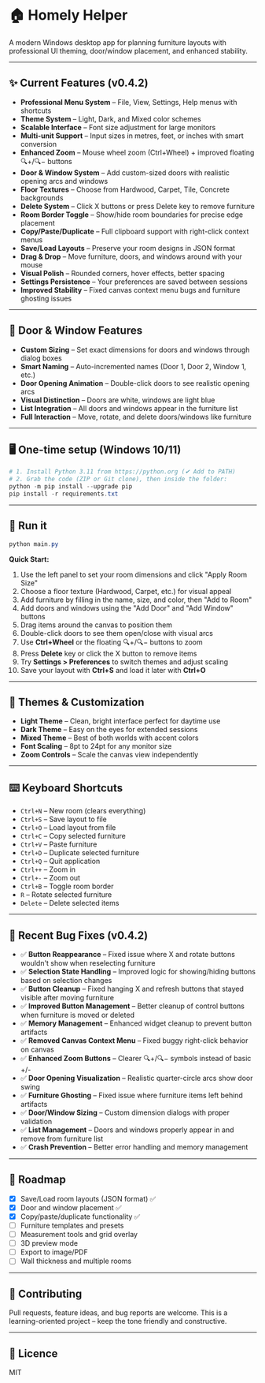 # 🏠 Homely Helper

A modern Windows desktop app for planning furniture layouts with professional UI theming, door/window placement, and enhanced stability.

---
## ✨ Current Features (v0.4.2)
- **Professional Menu System** – File, View, Settings, Help menus with shortcuts
- **Theme System** – Light, Dark, and Mixed color schemes
- **Scalable Interface** – Font size adjustment for large monitors
- **Multi-unit Support** – Input sizes in metres, feet, or inches with smart conversion
- **Enhanced Zoom** – Mouse wheel zoom (Ctrl+Wheel) + improved floating 🔍+/🔍− buttons
- **Door & Window System** – Add custom-sized doors with realistic opening arcs and windows
- **Floor Textures** – Choose from Hardwood, Carpet, Tile, Concrete backgrounds
- **Delete System** – Click X buttons or press Delete key to remove furniture
- **Room Border Toggle** – Show/hide room boundaries for precise edge placement
- **Copy/Paste/Duplicate** – Full clipboard support with right-click context menus
- **Save/Load Layouts** – Preserve your room designs in JSON format
- **Drag & Drop** – Move furniture, doors, and windows around with your mouse
- **Visual Polish** – Rounded corners, hover effects, better spacing
- **Settings Persistence** – Your preferences are saved between sessions
- **Improved Stability** – Fixed canvas context menu bugs and furniture ghosting issues

---
## 🚪 Door & Window Features
- **Custom Sizing** – Set exact dimensions for doors and windows through dialog boxes
- **Smart Naming** – Auto-incremented names (Door 1, Door 2, Window 1, etc.)
- **Door Opening Animation** – Double-click doors to see realistic opening arcs
- **Visual Distinction** – Doors are white, windows are light blue
- **List Integration** – All doors and windows appear in the furniture list
- **Full Interaction** – Move, rotate, and delete doors/windows like furniture

---
## 🖥️ One-time setup (Windows 10/11)
```powershell
# 1. Install Python 3.11 from https://python.org (✔ Add to PATH)
# 2. Grab the code (ZIP or Git clone), then inside the folder:
python -m pip install --upgrade pip
pip install -r requirements.txt
```

---
## 🚀 Run it
```powershell
python main.py
```

**Quick Start:**
1. Use the left panel to set your room dimensions and click "Apply Room Size"
2. Choose a floor texture (Hardwood, Carpet, etc.) for visual appeal
3. Add furniture by filling in the name, size, and color, then "Add to Room"
4. Add doors and windows using the "Add Door" and "Add Window" buttons
5. Drag items around the canvas to position them
6. Double-click doors to see them open/close with visual arcs
7. Use **Ctrl+Wheel** or the floating 🔍+/🔍− buttons to zoom
8. Press **Delete** key or click the X button to remove items
9. Try **Settings > Preferences** to switch themes and adjust scaling
10. Save your layout with **Ctrl+S** and load it later with **Ctrl+O**

---
## 🎨 Themes & Customization
- **Light Theme** – Clean, bright interface perfect for daytime use
- **Dark Theme** – Easy on the eyes for extended sessions
- **Mixed Theme** – Best of both worlds with accent colors
- **Font Scaling** – 8pt to 24pt for any monitor size
- **Zoom Controls** – Scale the canvas view independently

---
## ⌨️ Keyboard Shortcuts
- `Ctrl+N` – New room (clears everything)
- `Ctrl+S` – Save layout to file
- `Ctrl+O` – Load layout from file
- `Ctrl+C` – Copy selected furniture
- `Ctrl+V` – Paste furniture
- `Ctrl+D` – Duplicate selected furniture
- `Ctrl+Q` – Quit application
- `Ctrl++` – Zoom in
- `Ctrl+-` – Zoom out
- `Ctrl+B` – Toggle room border
- `R` – Rotate selected furniture
- `Delete` – Delete selected items

---
## 🐛 Recent Bug Fixes (v0.4.2)
- ✅ **Button Reappearance** – Fixed issue where X and rotate buttons wouldn't show when reselecting furniture
- ✅ **Selection State Handling** – Improved logic for showing/hiding buttons based on selection changes
- ✅ **Button Cleanup** – Fixed hanging X and refresh buttons that stayed visible after moving furniture
- ✅ **Improved Button Management** – Better cleanup of control buttons when furniture is moved or deleted
- ✅ **Memory Management** – Enhanced widget cleanup to prevent button artifacts
- ✅ **Removed Canvas Context Menu** – Fixed buggy right-click behavior on canvas
- ✅ **Enhanced Zoom Buttons** – Clearer 🔍+/🔍− symbols instead of basic +/-
- ✅ **Door Opening Visualization** – Realistic quarter-circle arcs show door swing
- ✅ **Furniture Ghosting** – Fixed issue where furniture items left behind artifacts
- ✅ **Door/Window Sizing** – Custom dimension dialogs with proper validation
- ✅ **List Management** – Doors and windows properly appear in and remove from furniture list
- ✅ **Crash Prevention** – Better error handling and memory management

---
## 📅 Roadmap
- [x] Save/Load room layouts (JSON format) ✅
- [x] Door and window placement ✅
- [x] Copy/paste/duplicate functionality ✅
- [ ] Furniture templates and presets
- [ ] Measurement tools and grid overlay
- [ ] 3D preview mode
- [ ] Export to image/PDF
- [ ] Wall thickness and multiple rooms

---
## 🤝 Contributing
Pull requests, feature ideas, and bug reports are welcome. This is a learning-oriented project – keep the tone friendly and constructive.

---
## 📄 Licence
MIT 